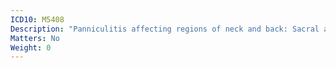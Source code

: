 ```yaml
---
ICD10: M5408
Description: "Panniculitis affecting regions of neck and back: Sacral and sacrococcygeal region"
Matters: No
Weight: 0
---
```


